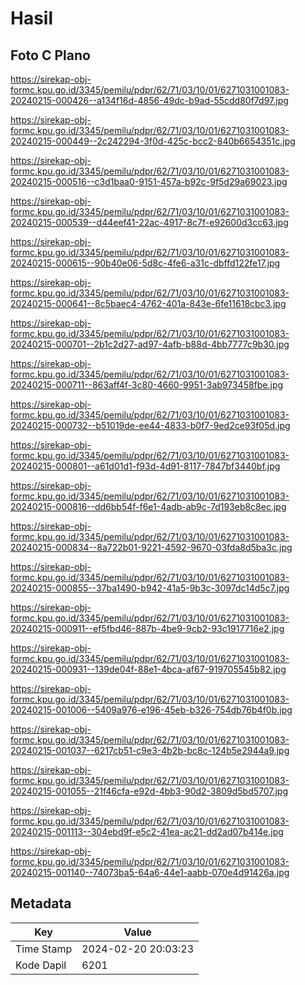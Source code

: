 # Hasil

## Foto C Plano

https://sirekap-obj-formc.kpu.go.id/3345/pemilu/pdpr/62/71/03/10/01/6271031001083-20240215-000426--a134f16d-4856-49dc-b9ad-55cdd80f7d97.jpg

https://sirekap-obj-formc.kpu.go.id/3345/pemilu/pdpr/62/71/03/10/01/6271031001083-20240215-000449--2c242294-3f0d-425c-bcc2-840b6654351c.jpg

https://sirekap-obj-formc.kpu.go.id/3345/pemilu/pdpr/62/71/03/10/01/6271031001083-20240215-000516--c3d1baa0-9151-457a-b92c-9f5d29a69023.jpg

https://sirekap-obj-formc.kpu.go.id/3345/pemilu/pdpr/62/71/03/10/01/6271031001083-20240215-000539--d44eef41-22ac-4917-8c7f-e92600d3cc63.jpg

https://sirekap-obj-formc.kpu.go.id/3345/pemilu/pdpr/62/71/03/10/01/6271031001083-20240215-000615--90b40e06-5d8c-4fe6-a31c-dbffd122fe17.jpg

https://sirekap-obj-formc.kpu.go.id/3345/pemilu/pdpr/62/71/03/10/01/6271031001083-20240215-000641--8c5baec4-4762-401a-843e-6fe11618cbc3.jpg

https://sirekap-obj-formc.kpu.go.id/3345/pemilu/pdpr/62/71/03/10/01/6271031001083-20240215-000701--2b1c2d27-ad97-4afb-b88d-4bb7777c9b30.jpg

https://sirekap-obj-formc.kpu.go.id/3345/pemilu/pdpr/62/71/03/10/01/6271031001083-20240215-000711--863aff4f-3c80-4660-9951-3ab973458fbe.jpg

https://sirekap-obj-formc.kpu.go.id/3345/pemilu/pdpr/62/71/03/10/01/6271031001083-20240215-000732--b51019de-ee44-4833-b0f7-9ed2ce93f05d.jpg

https://sirekap-obj-formc.kpu.go.id/3345/pemilu/pdpr/62/71/03/10/01/6271031001083-20240215-000801--a61d01d1-f93d-4d91-8117-7847bf3440bf.jpg

https://sirekap-obj-formc.kpu.go.id/3345/pemilu/pdpr/62/71/03/10/01/6271031001083-20240215-000816--dd6bb54f-f6e1-4adb-ab9c-7d193eb8c8ec.jpg

https://sirekap-obj-formc.kpu.go.id/3345/pemilu/pdpr/62/71/03/10/01/6271031001083-20240215-000834--8a722b01-9221-4592-9670-03fda8d5ba3c.jpg

https://sirekap-obj-formc.kpu.go.id/3345/pemilu/pdpr/62/71/03/10/01/6271031001083-20240215-000855--37ba1490-b942-41a5-9b3c-3097dc14d5c7.jpg

https://sirekap-obj-formc.kpu.go.id/3345/pemilu/pdpr/62/71/03/10/01/6271031001083-20240215-000911--ef5fbd46-887b-4be9-9cb2-93c1917716e2.jpg

https://sirekap-obj-formc.kpu.go.id/3345/pemilu/pdpr/62/71/03/10/01/6271031001083-20240215-000931--139de04f-88e1-4bca-af67-919705545b82.jpg

https://sirekap-obj-formc.kpu.go.id/3345/pemilu/pdpr/62/71/03/10/01/6271031001083-20240215-001006--5409a976-e196-45eb-b326-754db76b4f0b.jpg

https://sirekap-obj-formc.kpu.go.id/3345/pemilu/pdpr/62/71/03/10/01/6271031001083-20240215-001037--6217cb51-c9e3-4b2b-bc8c-124b5e2944a9.jpg

https://sirekap-obj-formc.kpu.go.id/3345/pemilu/pdpr/62/71/03/10/01/6271031001083-20240215-001055--21f46cfa-e92d-4bb3-90d2-3809d5bd5707.jpg

https://sirekap-obj-formc.kpu.go.id/3345/pemilu/pdpr/62/71/03/10/01/6271031001083-20240215-001113--304ebd9f-e5c2-41ea-ac21-dd2ad07b414e.jpg

https://sirekap-obj-formc.kpu.go.id/3345/pemilu/pdpr/62/71/03/10/01/6271031001083-20240215-001140--74073ba5-64a6-44e1-aabb-070e4d91426a.jpg


## Metadata

| Key        | Value               |
| ---------- | ------------------- |
| Time Stamp | 2024-02-20 20:03:23 |
| Kode Dapil | 6201                |



